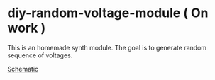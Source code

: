 # diy-random-voltage-module ( On work )
This is an homemade synth module.
The goal is to generate random sequence of voltages.


[Schematic](./schematics.png)